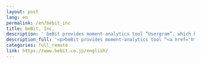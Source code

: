 ```yaml
---
layout: post
lang: en
permalink: /en/bebit_inc
title: beBit, Inc.
description: ' beBit provides moment-analytics tool “Usergram”, which helps digital marketing based on detailed understanding of customer behaviors. Hiring now '
description_full: '<p>beBit provides moment-analytics tool “<a href="https://www.bebit.co.jp/usergram/english/">Usergram</a>”, which helps digital marketing based on detailed understanding of customer behaviors. <a href="https://www.bebit.co.jp/english/career/">Hiring now</a></p>'
categories: full_remote
link: https://www.bebit.co.jp/english/
---
```

